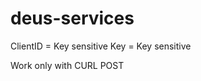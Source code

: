 deus-services
=============
ClientID = Key sensitive
Key      = Key sensitive

Work only with CURL POST
